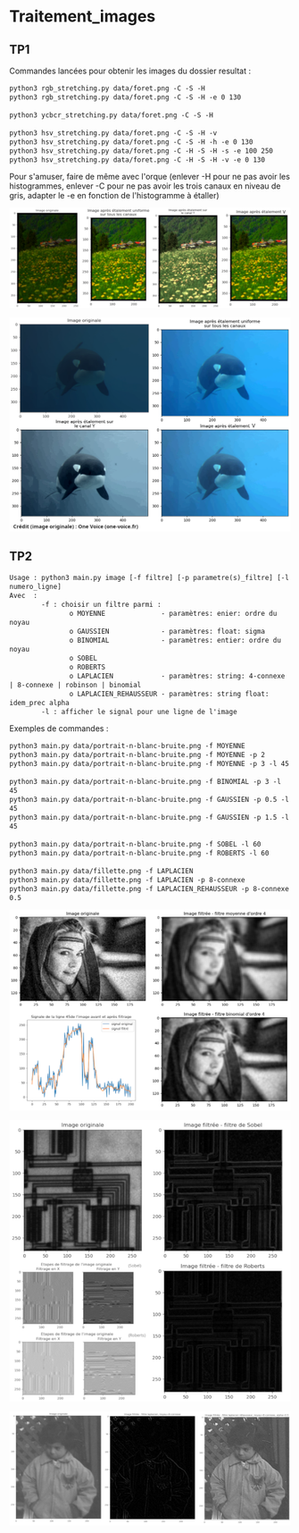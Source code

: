# Traitement_images

## TP1

Commandes lancées pour obtenir les images du dossier resultat :

```
python3 rgb_stretching.py data/foret.png -C -S -H
python3 rgb_stretching.py data/foret.png -C -S -H -e 0 130

python3 ycbcr_stretching.py data/foret.png -C -S -H

python3 hsv_stretching.py data/foret.png -C -S -H -v
python3 hsv_stretching.py data/foret.png -C -S -H -h -e 0 130
python3 hsv_stretching.py data/foret.png -C -H -S -H -s -e 100 250
python3 hsv_stretching.py data/foret.png -C -H -S -H -v -e 0 130
```

Pour s'amuser, faire de même avec l'orque (enlever -H pour ne pas avoir les histogrammes, enlever -C pour ne pas avoir les trois canaux en niveau de gris, adapter le -e en fonction de l'histogramme à étaller)

![foret](TP1/resultats/0_comparaison.png)

![orque](TP1/resultats/0_comparaison_orque.png)

## TP2

```
Usage : python3 main.py image [-f filtre] [-p parametre(s)_filtre] [-l numero_ligne]
Avec  :
        -f : choisir un filtre parmi :
               o MOYENNE              - paramètres: enier: ordre du noyau
               o GAUSSIEN             - paramètres: float: sigma
               o BINOMIAL             - paramètres: entier: ordre du noyau
               o SOBEL
               o ROBERTS
               o LAPLACIEN            - paramètres: string: 4-connexe | 8-connexe | robinson | binomial
               o LAPLACIEN_REHAUSSEUR - paramètres: string float: idem_prec alpha 
        -l : afficher le signal pour une ligne de l'image
```

Exemples de commandes :

```
python3 main.py data/portrait-n-blanc-bruite.png -f MOYENNE
python3 main.py data/portrait-n-blanc-bruite.png -f MOYENNE -p 2
python3 main.py data/portrait-n-blanc-bruite.png -f MOYENNE -p 3 -l 45

python3 main.py data/portrait-n-blanc-bruite.png -f BINOMIAL -p 3 -l 45
python3 main.py data/portrait-n-blanc-bruite.png -f GAUSSIEN -p 0.5 -l 45
python3 main.py data/portrait-n-blanc-bruite.png -f GAUSSIEN -p 1.5 -l 45

python3 main.py data/portrait-n-blanc-bruite.png -f SOBEL -l 60
python3 main.py data/portrait-n-blanc-bruite.png -f ROBERTS -l 60

python3 main.py data/fillette.png -f LAPLACIEN
python3 main.py data/fillette.png -f LAPLACIEN -p 8-connexe
python3 main.py data/fillette.png -f LAPLACIEN_REHAUSSEUR -p 8-connexe 0.5
```

![portrait bruité](TP2/resultats/portrait_bruite.png)

![circuit](TP2/resultats/circuit.png)

![fillette](TP2/resultats/fillette.png)
